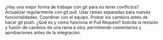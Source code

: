¿Hay una mejor forma de trabajar con git para no tener conflictos?
Actualizar regularmente con git pull.
Usar ramas separadas para nuevas funcionalidades.
Coordinar con el equipo.
Probar los cambios antes de hacer git push.
¿Qué es y como funciona el Pull Request?
 Solicita la revisión y fusión de cambios de una rama a otra, permitiendo comentarios y aprobaciones antes de la integración.